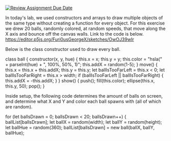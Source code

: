 [![Review Assignment Due Date](https://classroom.github.com/assets/deadline-readme-button-24ddc0f5d75046c5622901739e7c5dd533143b0c8e959d652212380cedb1ea36.svg)](https://classroom.github.com/a/xr2RtvyI)


In today's lab, we used constructors and arrays to draw multiple objects of the same type without creating a function for every object. For this exercise we drew 20 balls, randomly colored, at random speeds, that move along the X axis and bounce off the canvas walls. Link to the code is below.
https://editor.p5js.org/Furi0usGeorgeX/sketches/OwOJ39wIr

Below is the class constructor used to draw every ball.

class ball {
  constructor(x, y, hue) {
    this.x = x;
    this.y = y;
    this.color = "hsla(" + parseInt(hue) + ", 100%, 50%, 1)";
    this.addX = random(1-5);
  }
  move() {
    this.x = this.x + this.addX;
    this.y = this.y;
    let ballIsTooFarLeft = this.x < 0;
    let ballIsTooFarRight = this.x > width;
    if (ballIsTooFarLeft || ballIsTooFarRight) {
      this.addX = -this.addX;
    }
  }
  show() {
    push();
    fill(this.color);
    ellipse(this.x, this.y, 50);
    pop();
  }
  
  Inside setup, the following code determines the amount of balls on screen, and determine what X and Y and color each ball spawns with (all of which are random).
  
   for (let ballsDrawn = 0; ballsDrawn < 20; ballsDrawn++) {
    ballList[ballsDrawn];
    let ballX = random(width);
    let ballY = random(height);
    let ballHue = random(360);
    ballList[ballsDrawn] = new ball(ballX, ballY, ballHue);
